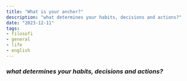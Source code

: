 ```yaml
---
title: "What is your anchor?"
description: "what determines your habits, decisions and actions?"
date: "2023-12-11"
tags:
- filosofi
- general
- life
- english
---
```


### _what determines your habits, decisions and actions?_


